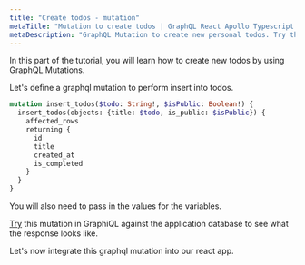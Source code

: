 ```yaml
---
title: "Create todos - mutation"
metaTitle: "Mutation to create todos | GraphQL React Apollo Typescript Tutorial"
metaDescription: "GraphQL Mutation to create new personal todos. Try the mutation in GraphiQL, passing the Authorization token to get authenticated results."
---
```


In this part of the tutorial, you will learn how to create new todos by using GraphQL Mutations.

Let's define a graphql mutation to perform insert into todos.

```graphql
mutation insert_todos($todo: String!, $isPublic: Boolean!) {
  insert_todos(objects: {title: $todo, is_public: $isPublic}) {
    affected_rows
    returning {
      id
      title
      created_at
      is_completed
    }
  }
}
```

You will also need to pass in the values for the variables.

[Try](https://learn.hasura.io/graphql/graphiql) this mutation in GraphiQL against the application database to see what the response looks like.

Let's now integrate this graphql mutation into our react app.

